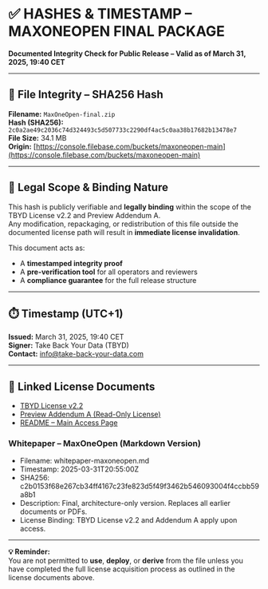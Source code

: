 # ✅ HASHES & TIMESTAMP – MAXONEOPEN FINAL PACKAGE  
**Documented Integrity Check for Public Release – Valid as of March 31, 2025, 19:40 CET**  

---

## 🔐 File Integrity – SHA256 Hash

**Filename:** `MaxOneOpen-final.zip`  
**Hash (SHA256):** `2c0a2ae49c2036c74d324493c5d507733c2290df4ac5c0aa38b17682b13478e7`  
**File Size:** 34.1 MB  
**Origin:** [https://console.filebase.com/buckets/maxoneopen-main](https://console.filebase.com/buckets/maxoneopen-main)

---

## 📜 Legal Scope & Binding Nature

This hash is publicly verifiable and **legally binding** within the scope of the TBYD License v2.2 and Preview Addendum A.  
Any modification, repackaging, or redistribution of this file outside the documented license path will result in **immediate license invalidation**.

This document acts as:  
- A **timestamped integrity proof**  
- A **pre-verification tool** for all operators and reviewers  
- A **compliance guarantee** for the full release structure

---

## ⏱️ Timestamp (UTC+1)

**Issued:** March 31, 2025, 19:40 CET  
**Signer:** Take Back Your Data (TBYD)  
**Contact:** info@take-back-your-data.com  

---

## 🔗 Linked License Documents

- [TBYD License v2.2](https://github.com/TBYD-SAC/MaxOne-Wiki/blob/main/LICENSE.md)  
- [Preview Addendum A (Read-Only License)](https://github.com/TBYD-SAC/MaxOne-Wiki/blob/main/LICENSE-Addendum-A.md)  
- [README – Main Access Page](https://github.com/TBYD-SAC/MaxOne-Wiki/blob/main/README.md)  

### Whitepaper – MaxOneOpen (Markdown Version)

- Filename: whitepaper-maxoneopen.md  
- Timestamp: 2025-03-31T20:55:00Z  
- SHA256: c2b0153f68e267cb34ff4167c23fe823d5f49f3462b546093004f4ccbb59a8b1  
- Description: Final, architecture-only version. Replaces all earlier documents or PDFs.  
- License Binding: TBYD License v2.2 and Addendum A apply upon access.

---

**💡 Reminder:**  
You are not permitted to **use**, **deploy**, or **derive** from the file unless you have completed the full license acquisition process as outlined in the license documents above.

